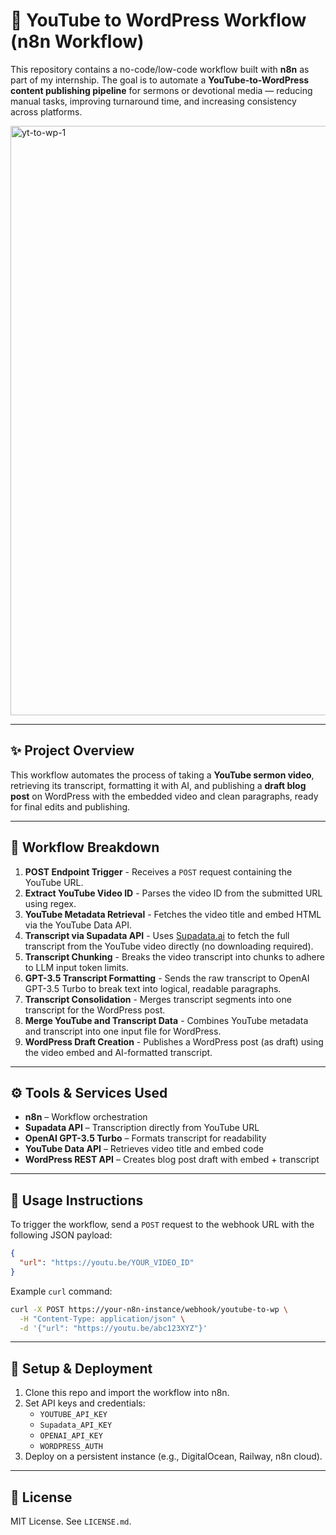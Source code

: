 # 📡 YouTube to WordPress Workflow (n8n Workflow)

This repository contains a no-code/low-code workflow built with **n8n** as part of my internship. The goal is to automate a **YouTube-to-WordPress content publishing pipeline** for sermons or devotional media — reducing manual tasks, improving turnaround time, and increasing consistency across platforms.

<img width="2229" height="943" alt="yt-to-wp-1" src="https://github.com/user-attachments/assets/79213ea2-f960-4535-906b-18a9a564cc1d" />


---

## ✨ Project Overview

This workflow automates the process of taking a **YouTube sermon video**, retrieving its transcript, formatting it with AI, and publishing a **draft blog post** on WordPress with the embedded video and clean paragraphs, ready for final edits and publishing.

---

## 🔁 Workflow Breakdown

1. **POST Endpoint Trigger** - Receives a `POST` request containing the YouTube URL.
2. **Extract YouTube Video ID** - Parses the video ID from the submitted URL using regex.
3. **YouTube Metadata Retrieval** - Fetches the video title and embed HTML via the YouTube Data API.
4. **Transcript via Supadata API** - Uses [Supadata.ai](https://supadata.ai) to fetch the full transcript from the YouTube video directly (no downloading required).
5. **Transcript Chunking** - Breaks the video transcript into chunks to adhere to LLM input token limits.
6. **GPT-3.5 Transcript Formatting** - Sends the raw transcript to OpenAI GPT-3.5 Turbo to break text into logical, readable paragraphs.
7. **Transcript Consolidation** - Merges transcript segments into one transcript for the WordPress post.
8. **Merge YouTube and Transcript Data** - Combines YouTube metadata and transcript into one input file for WordPress.
9. **WordPress Draft Creation** - Publishes a WordPress post (as draft) using the video embed and AI-formatted transcript.

---

## ⚙️ Tools & Services Used

- **n8n** – Workflow orchestration
- **Supadata API** – Transcription directly from YouTube URL
- **OpenAI GPT-3.5 Turbo** – Formats transcript for readability
- **YouTube Data API** – Retrieves video title and embed code
- **WordPress REST API** – Creates blog post draft with embed + transcript

---

## 🧪 Usage Instructions

To trigger the workflow, send a `POST` request to the webhook URL with the following JSON payload:

```json
{
  "url": "https://youtu.be/YOUR_VIDEO_ID"
}
```

Example `curl` command:

```bash
curl -X POST https://your-n8n-instance/webhook/youtube-to-wp \
  -H "Content-Type: application/json" \
  -d '{"url": "https://youtu.be/abc123XYZ"}'
```

---

## 🚀 Setup & Deployment

1. Clone this repo and import the workflow into n8n.
2. Set API keys and credentials:
   - `YOUTUBE_API_KEY`
   - `Supadata_API_KEY`
   - `OPENAI_API_KEY`
   - `WORDPRESS_AUTH`
3. Deploy on a persistent instance (e.g., DigitalOcean, Railway, n8n cloud).

---

## 🧾 License

MIT License. See `LICENSE.md`.
